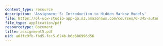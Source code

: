 ```yaml
---
content_type: resource
description: 'Assignment 5: Introduction to Hidden Markov Models'
file: https://ol-ocw-studio-app-qa.s3.amazonaws.com/courses/6-345-automatic-speech-recognition-spring-2003/a61fc9fbfbd5fec5624bb6c606996d56_assignment5.pdf
file_type: application/pdf
resourcetype: Document
title: assignment5.pdf
uid: a61fc9fb-fbd5-fec5-624b-b6c606996d56
---
```

